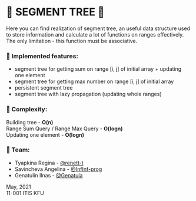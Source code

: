 # 🌳 SEGMENT TREE 🌳 

Here you can find realization of segment tree, an useful data structure used to store information and calculate a lot of functions on ranges effectively. The only limitation - this function must be associative.  


### 🌳 Implemented features:
- segment tree for getting sum on range [i, j] of initial array + updating one element
- segment tree for getting max number on range [i, j] of initial array
- persistent segment tree
- segment tree with lazy propagation (updating whole ranges)


### 🌳 Complexity:
Building tree - **O(n)**  
Range Sum Query / Range Max Query - **O(logn)**  
Updating one element - **O(logn)**  


### 🌳 Team:  
- Tyapkina Regina - [@renett-t](https://github.com/renett-t)
- Savincheva Angelina - [@InfInf-prog](https://github.com/InfInf-prog)  
- Genatulin Ilnas - [@Genatula](https://github.com/Genatula)  
  
May, 2021  
11-001 ITIS KFU  
